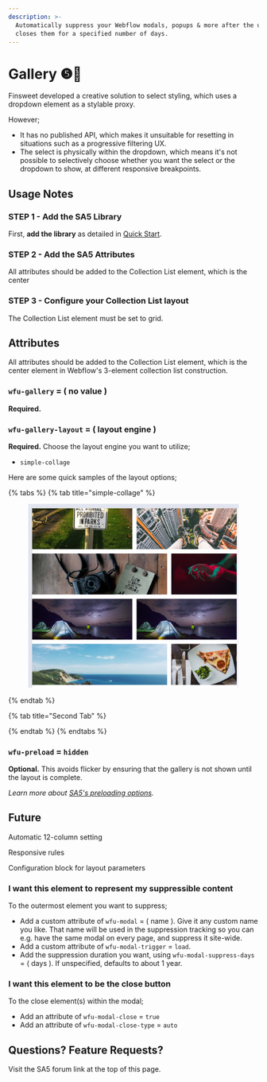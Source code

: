 ```yaml
---
description: >-
  Automatically suppress your Webflow modals, popups & more after the user
  closes them for a specified number of days.
---
```


# Gallery ❺🧪

Finsweet developed a creative solution to select styling, which uses a dropdown element as a stylable proxy.&#x20;

However;

* It has no published API, which makes it unsuitable for resetting in situations such as a progressive filtering UX.&#x20;
* The select is physically within the dropdown, which means it's not possible to selectively choose whether you want the select or the dropdown to show, at different responsive  breakpoints.&#x20;



## Usage Notes

### STEP 1 - Add the SA5 Library <a href="#step-1---add-the-library" id="step-1---add-the-library"></a>

First, **add the library** as detailed in [Quick Start](../quick-start.md).&#x20;

### STEP 2 - Add the SA5 Attributes&#x20;

All attributes should be added to the Collection List element, which is the center

### STEP 3 - Configure your Collection List layout&#x20;

The Collection List element must be set to grid.  &#x20;





## Attributes

All attributes should be added to the Collection List element, which is the center element in Webflow's 3-element collection list construction.&#x20;

### `wfu-gallery` = ( no value )

**Required.** &#x20;

### `wfu-gallery-layout` = ( layout engine )

**Required.**  Choose the layout engine you want to utilize;&#x20;

* `simple-collage`&#x20;

Here are some quick samples of the layout options; &#x20;

{% tabs %}
{% tab title="simple-collage" %}
<figure><img src="../../.gitbook/assets/image (1) (1) (1).png" alt=""><figcaption></figcaption></figure>
{% endtab %}

{% tab title="Second Tab" %}

{% endtab %}
{% endtabs %}

### `wfu-preload` = `hidden`&#x20;

**Optional.**  This avoids flicker by ensuring that the gallery is not shown until the layout is complete.&#x20;

_Learn more about_ [_SA5's preloading options_](../../overview/preloaders.md)_._ &#x20;

## Future

Automatic 12-column setting&#x20;

Responsive rules

Configuration block for layout parameters&#x20;







### &#x20;<a href="#step-1---add-the-library" id="step-1---add-the-library"></a>













### I want this element to represent my suppressible content

To the outermost element you want to suppress;

* Add a custom attribute of `wfu-modal` = ( name ). Give it any custom name you like. That name will be used in the suppression tracking so you can e.g. have the same modal on every page, and suppress it site-wide.
* Add a custom attribute of `wfu-modal-trigger` = `load`.&#x20;
* Add the suppression duration you want, using `wfu-modal-suppress-days` = ( days ). If unspecified, defaults to about 1 year.&#x20;

### I want this element to be the close button

To the close element(s) within the modal;

* Add an attribute of `wfu-modal-close` = `true`
* Add an attribute of `wfu-modal-close-type` = `auto`

## Questions? Feature Requests?

Visit the SA5 forum link at the top of this page.

